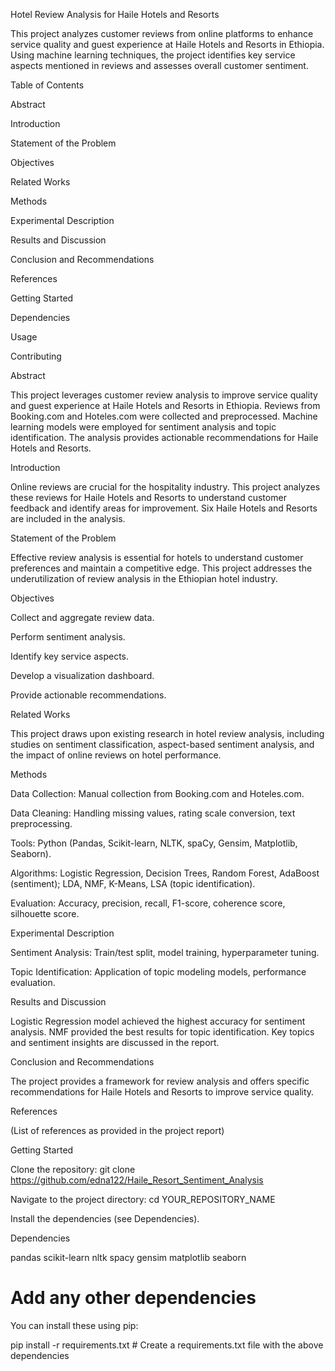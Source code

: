 Hotel Review Analysis for Haile Hotels and Resorts

This project analyzes customer reviews from online platforms to enhance service quality and guest experience at Haile Hotels and Resorts in Ethiopia. Using machine learning techniques, the project identifies key service aspects mentioned in reviews and assesses overall customer sentiment.

Table of Contents

Abstract

Introduction

Statement of the Problem

Objectives

Related Works

Methods

Experimental Description

Results and Discussion

Conclusion and Recommendations

References

Getting Started

Dependencies

Usage

Contributing

Abstract

This project leverages customer review analysis to improve service quality and guest experience at Haile Hotels and Resorts in Ethiopia. Reviews from Booking.com and Hoteles.com were collected and preprocessed. Machine learning models were employed for sentiment analysis and topic identification. The analysis provides actionable recommendations for Haile Hotels and Resorts.

Introduction

Online reviews are crucial for the hospitality industry. This project analyzes these reviews for Haile Hotels and Resorts to understand customer feedback and identify areas for improvement. Six Haile Hotels and Resorts are included in the analysis.

Statement of the Problem

Effective review analysis is essential for hotels to understand customer preferences and maintain a competitive edge. This project addresses the underutilization of review analysis in the Ethiopian hotel industry.

Objectives

Collect and aggregate review data.

Perform sentiment analysis.

Identify key service aspects.

Develop a visualization dashboard.

Provide actionable recommendations.

Related Works

This project draws upon existing research in hotel review analysis, including studies on sentiment classification, aspect-based sentiment analysis, and the impact of online reviews on hotel performance.

Methods

Data Collection: Manual collection from Booking.com and Hoteles.com.

Data Cleaning: Handling missing values, rating scale conversion, text preprocessing.

Tools: Python (Pandas, Scikit-learn, NLTK, spaCy, Gensim, Matplotlib, Seaborn).

Algorithms: Logistic Regression, Decision Trees, Random Forest, AdaBoost (sentiment); LDA, NMF, K-Means, LSA (topic identification).

Evaluation: Accuracy, precision, recall, F1-score, coherence score, silhouette score.

Experimental Description

Sentiment Analysis: Train/test split, model training, hyperparameter tuning.

Topic Identification: Application of topic modeling models, performance evaluation.

Results and Discussion

Logistic Regression model achieved the highest accuracy for sentiment analysis. NMF provided the best results for topic identification. Key topics and sentiment insights are discussed in the report.

Conclusion and Recommendations

The project provides a framework for review analysis and offers specific recommendations for Haile Hotels and Resorts to improve service quality.

References

(List of references as provided in the project report)

Getting Started

Clone the repository: git clone https://github.com/edna122/Haile_Resort_Sentiment_Analysis

Navigate to the project directory: cd YOUR_REPOSITORY_NAME

Install the dependencies (see Dependencies).

Dependencies

pandas
scikit-learn
nltk
spacy
gensim
matplotlib
seaborn
# Add any other dependencies

You can install these using pip:

pip install -r requirements.txt # Create a requirements.txt file with the above dependencies


